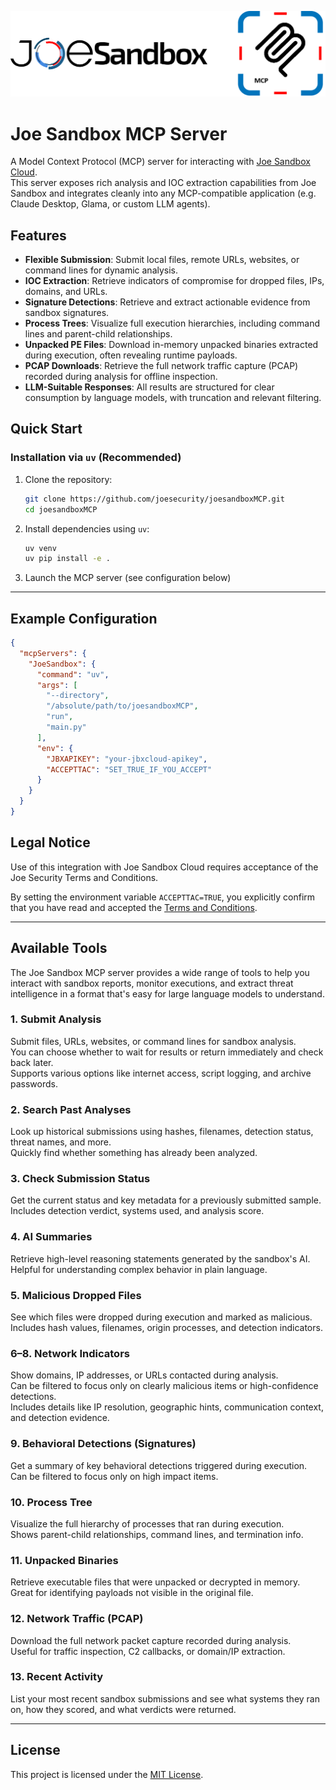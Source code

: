 <p align="center">
  <img src="./assets/logo.png" alt="Joe Sandbox MCP banner">
</p>

# Joe Sandbox MCP Server

A Model Context Protocol (MCP) server for interacting with [Joe Sandbox Cloud](https://jbxcloud.joesecurity.org/).  
This server exposes rich analysis and IOC extraction capabilities from Joe Sandbox  and integrates cleanly into any MCP-compatible application (e.g. Claude Desktop, Glama, or custom LLM agents).

## Features

- **Flexible Submission**: Submit local files, remote URLs, websites, or command lines for dynamic analysis.
- **IOC Extraction**: Retrieve indicators of compromise for dropped files, IPs, domains, and URLs.
- **Signature Detections**: Retrieve and extract actionable evidence from sandbox signatures.
- **Process Trees**: Visualize full execution hierarchies, including command lines and parent-child relationships.
- **Unpacked PE Files**: Download in-memory unpacked binaries extracted during execution, often revealing runtime payloads.
- **PCAP Downloads**: Retrieve the full network traffic capture (PCAP) recorded during analysis for offline inspection.
- **LLM-Suitable Responses**: All results are structured for clear consumption by language models, with truncation and relevant filtering.


## Quick Start

### Installation via `uv` (Recommended)

1. Clone the repository:

   ```bash
   git clone https://github.com/joesecurity/joesandboxMCP.git
   cd joesandboxMCP
   ```

2. Install dependencies using `uv`:

   ```bash
   uv venv
   uv pip install -e .
   ```

3. Launch the MCP server (see configuration below)

---

## Example Configuration

```json
{
  "mcpServers": {
    "JoeSandbox": {
      "command": "uv",
      "args": [
        "--directory",
        "/absolute/path/to/joesandboxMCP",
        "run",
        "main.py"
      ],
      "env": {
        "JBXAPIKEY": "your-jbxcloud-apikey",
        "ACCEPTTAC": "SET_TRUE_IF_YOU_ACCEPT"
      }
    }
  }
}
```

## Legal Notice

Use of this integration with Joe Sandbox Cloud requires acceptance of the Joe Security Terms and Conditions.

By setting the environment variable `ACCEPTTAC=TRUE`, you explicitly confirm that you have read and accepted the [Terms and Conditions](https://jbxcloud.joesecurity.org/resources/termsandconditions.pdf).

---

## Available Tools

The Joe Sandbox MCP server provides a wide range of tools to help you interact with sandbox reports, monitor executions, and extract threat intelligence in a format that's easy for large language models to understand.

### 1. Submit Analysis
Submit files, URLs, websites, or command lines for sandbox analysis.  
You can choose whether to wait for results or return immediately and check back later.  
Supports various options like internet access, script logging, and archive passwords.

### 2. Search Past Analyses  
Look up historical submissions using hashes, filenames, detection status, threat names, and more.  
Quickly find whether something has already been analyzed.

### 3. Check Submission Status  
Get the current status and key metadata for a previously submitted sample.  
Includes detection verdict, systems used, and analysis score.

### 4. AI Summaries  
Retrieve high-level reasoning statements generated by the sandbox's AI.  
Helpful for understanding complex behavior in plain language.

### 5. Malicious Dropped Files  
See which files were dropped during execution and marked as malicious.  
Includes hash values, filenames, origin processes, and detection indicators.

### 6–8. Network Indicators  
Show domains, IP addresses, or URLs contacted during analysis.  
Can be filtered to focus only on clearly malicious items or high-confidence detections.  
Includes details like IP resolution, geographic hints, communication context, and detection evidence.

### 9. Behavioral Detections (Signatures)  
Get a summary of key behavioral detections triggered during execution.  
Can be filtered to focus only on high impact items.

### 10. Process Tree  
Visualize the full hierarchy of processes that ran during execution.  
Shows parent-child relationships, command lines, and termination info.

### 11. Unpacked Binaries  
Retrieve executable files that were unpacked or decrypted in memory.  
Great for identifying payloads not visible in the original file.

### 12. Network Traffic (PCAP)  
Download the full network packet capture recorded during analysis.  
Useful for traffic inspection, C2 callbacks, or domain/IP extraction.

### 13. Recent Activity  
List your most recent sandbox submissions and see what systems they ran on, how they scored, and what verdicts were returned.

---

## License

This project is licensed under the [MIT License](./LICENSE).
